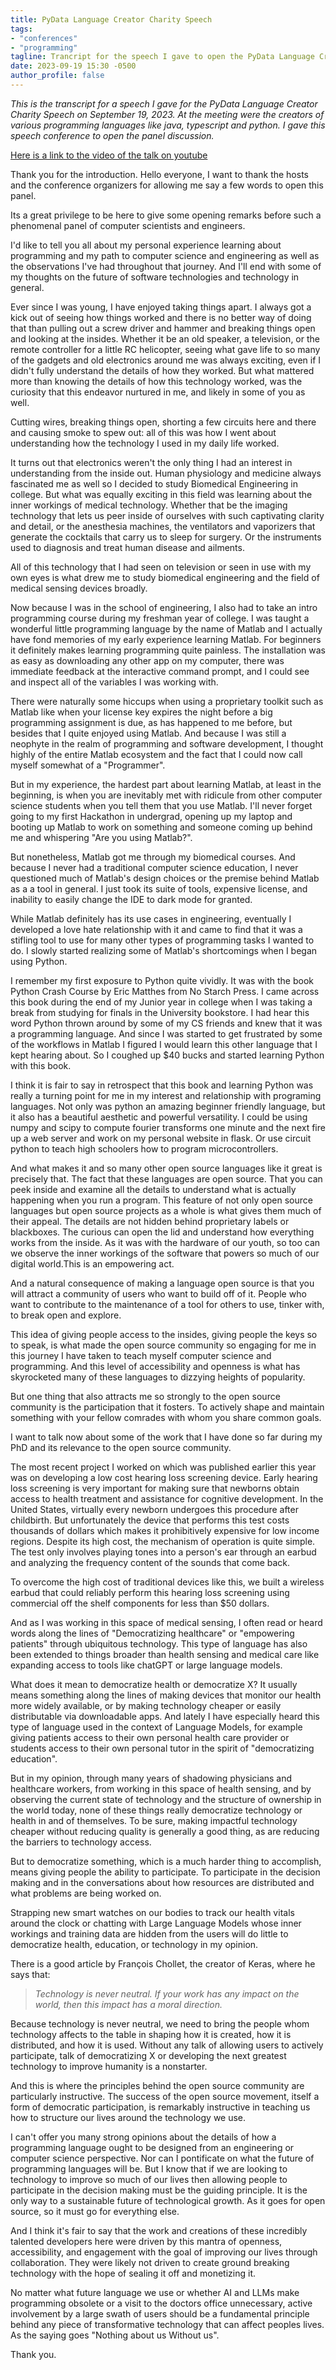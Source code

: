 ```yaml
---
title: PyData Language Creator Charity Speech 
tags:
- "conferences"
- "programming"
tagline: Trancript for the speech I gave to open the PyData Language Creator Charity Panel in Seattle
date: 2023-09-19 15:30 -0500
author_profile: false
---
```


*This is the transcript for a speech I gave for the PyData Language Creator Charity Speech on September 19, 2023. At the meeting were the creators of various programming languages like java, typescript and python. I gave this speech conference to open the panel discussion.*

[Here is a link to the video of the talk on youtube](https://youtu.be/r6m4QK7M7TU?si=X7gGwm8yzogMKppv)

Thank you for the introduction. Hello everyone, I want to thank the hosts and the conference organizers for allowing me say a few words to open this panel. 

Its a great privilege to be here to give some opening remarks before such a phenomenal panel of computer scientists and engineers. 

I'd like to tell you all about my personal experience learning about programming and my path to computer science and engineering as well as the observations I've had throughout that journey. And I'll end with some of my thoughts on the future of software technologies and technology in general. 

Ever since I was young, I have enjoyed taking things apart. I always got a kick out of seeing how things worked and there is no better way of doing that than pulling out a screw driver and hammer and breaking things open and looking at the insides. Whether it be an old speaker, a television, or the remote controller for a little RC helicopter, seeing what gave life to so many of the gadgets and old electronics around me was always exciting, even if I didn't fully understand the details of how they worked. But what mattered more than knowing the details of how this technology worked, was the curiosity that this endeavor nurtured in me, and likely in some of you as well.

Cutting wires, breaking things open, shorting a few circuits here and there and causing smoke to spew out: all of this was how I went about understanding how the technology I used in my daily life worked. 

It turns out that electronics weren't the only thing I had an interest in understanding from the inside out. Human physiology and medicine always fascinated me as well so I decided to study Biomedical Engineering in college. But what was equally exciting in this field was learning about the inner workings of medical technology. Whether that be the imaging technology that lets us peer inside of ourselves with such captivating clarity and detail, or the anesthesia machines, the ventilators and vaporizers that generate the cocktails that carry us to sleep for surgery. Or the instruments used to diagnosis and treat human disease and ailments. 

All of this technology that I had seen on television or seen in use with my own eyes is what drew me to study biomedical engineering and the field of medical sensing devices broadly.

Now because I was in the school of engineering, I also had to take an intro programming course during my freshman year of college. I was taught a wonderful little programming language by the name of Matlab and I actually have fond memories of my early experience learning Matlab. For beginners it definitely makes learning programming quite painless. The installation was as easy as downloading any other app on my computer, there was immediate feedback at the interactive command prompt, and I could see and inspect all of the variables I was working with.

There were naturally some hiccups when using a proprietary toolkit such as Matlab like when your license key expires the night before a big programming assignment is due, as has happened to me before, but besides that I quite enjoyed using Matlab. And because I was still a neophyte in the realm of programming and software development, I thought highly of the entire Matlab ecosystem and the fact that I could now call myself somewhat of a "Programmer". 

But in my experience, the hardest part about learning Matlab, at least in the beginning, is when you are inevitably met with ridicule from other computer science students when you tell them that you use Matlab. I'll never forget going to my first Hackathon in undergrad, opening up my laptop and booting up Matlab to work on something and someone coming up behind me and whispering "Are you using Matlab?".

But nonetheless, Matlab got me through my biomedical courses. And because I never had a traditional computer science education, I never questioned much of Matlab's design choices or the premise behind Matlab as a a tool in general. I just took its suite of tools, expensive license, and inability to easily change the IDE to dark mode for granted. 

While Matlab definitely has its use cases in engineering, eventually I developed a love hate relationship with it and came to find that it was a stifling tool to use for many other types of programming tasks I wanted to do. I slowly started realizing some of Matlab's shortcomings when I began using Python. 

I remember my first exposure to Python quite vividly. It was with the book Python Crash Course by Eric Matthes from No Starch Press. I came across this book during the end of my Junior year in college when I was taking a break from studying for finals in the University bookstore. I had hear this word Python thrown around by some of my CS friends and knew that it was a programming language. And since I was started to get frustrated by some of the workflows in Matlab I figured I would learn this other language that I kept hearing about. So I coughed up $40 bucks and started learning Python with this book. 

I think it is fair to say in retrospect that this book and learning Python was really a turning point for me in my interest and relationship with programing languages. Not only was python an amazing beginner friendly language, but it also has a beautiful aesthetic and powerful versatility. I could be using numpy and scipy to compute fourier transforms one minute and the next fire up a web server and work on my personal website in flask. Or use circuit python to teach high schoolers how to program microcontrollers. 

And what makes it and so many other open source languages like it great is precisely that. The fact that these languages are open source. That you can peek inside and examine all the details to understand what is actually happening when you run a program. This feature of not only open source languages but open source projects as a whole is what gives them much of their appeal. The details are not hidden behind proprietary labels or blackboxes. The curious can open the lid and understand how everything works from the inside. As it was with the hardware of our youth, so too can we observe the inner workings of the software that powers so much of our digital world.This is an empowering act.  

And a natural consequence of making a language open source is that you will attract a community of users who want to build off of it. People who want to contribute to the maintenance of a tool for others to use, tinker with, to break open and explore. 

This idea of giving people access to the insides, giving people the keys so to speak, is what made the open source community so engaging for me in this journey I have taken to teach myself computer science and programming. And this level of accessibility and openness is what has skyrocketed many of these languages to dizzying heights of popularity. 

But one thing that also attracts me so strongly to the open source community is the participation that it fosters. To actively shape and maintain something with your fellow comrades with whom you share common goals. 

I want to talk now about some of the work that I have done so far during my PhD and its relevance to the open source community.

The most recent project I worked on which was published earlier this year was on developing a low cost hearing loss screening device. Early hearing loss screening is very important for making sure that newborns obtain access to health treatment and assistance for cognitive development. In the United States, virtually every newborn undergoes this procedure after childbirth. But unfortunately the device that performs this test costs thousands of dollars which makes it prohibitively expensive for low income regions. Despite its high cost, the mechanism of operation is quite simple. The test only involves playing tones into a person's ear through an earbud and analyzing the frequency content of the sounds that come back. 

To overcome the high cost of traditional devices like this, we built a wireless earbud that could reliably perform this hearing loss screening using commercial off the shelf components for less than $50 dollars. 

And as I was working in this space of medical sensing, I often read or heard words along the lines of "Democratizing healthcare" or "empowering patients" through ubiquitous technology. This type of language has also been extended to things broader than health sensing and medical care like expanding access to tools like chatGPT or large language models.

What does it mean to democratize health or democratize X?  It usually means something along the lines of making devices that monitor our health more widely available, or by making technology cheaper or easily distributable via downloadable apps. And lately I have especially heard this type of language used in the context of Language Models, for example giving patients access to their own personal health care provider or students access to their own personal tutor in the spirit of "democratizing education".  

But in my opinion, through many years of shadowing physicians and healthcare workers, from working in this space of health sensing, and by observing the current state of technology and the structure of ownership in the world today, none of these things really democratize technology or health in and of themselves. To be sure, making impactful technology cheaper without reducing quality is generally a good thing, as are reducing the barriers to technology access.

But to democratize something, which is a much harder thing to accomplish, means giving people the ability to participate. To participate in the decision making and in the conversations about how resources are distributed and what problems are being worked on. 

Strapping new smart watches on our bodies to track our health vitals around the clock or chatting with Large Language Models whose inner workings and training data are hidden from the users will do little to democratize health, education, or technology in my opinion. 

There is a good article by François Chollet, the creator of Keras, where he says that: 
>*Technology is never neutral. If your work has any impact on the world, then this impact has a moral direction.* 

Because technology is never neutral, we need to bring the people whom technology affects to the table in shaping how it is created, how it is distributed, and how it is used. Without any talk of allowing users to actively participate, talk of democratizing X or developing the next greatest technology to improve humanity is a nonstarter.  

And this is where the principles behind the open source community are particularly instructive. The success of the open source movement, itself a form of democratic participation, is remarkably instructive in teaching us how to structure our lives around the technology we use.

I can't offer you many strong opinions about the details of how a programming language ought to be designed from an engineering or computer science perspective. Nor can I pontificate on what the future of programming languages will be. But I know that if we are looking to technology to improve so much of our lives then allowing people to participate in the decision making must be the guiding principle. It is the only way to a sustainable future of technological growth. As it goes for open source, so it must go for everything else.

And I think it's fair to say that the work and creations of these incredibly talented developers here were driven by this mantra of openness, accessibility, and engagement with the goal of improving our lives through collaboration. They were likely not driven to create ground breaking technology with the hope of sealing it off and monetizing it. 

No matter what future language we use or whether AI and LLMs make programming obsolete or a visit to the doctors office unnecessary, active involvement by a large swath of users should be a fundamental principle behind any piece of transformative technology that can affect peoples lives. As the saying goes "Nothing about us Without us". 

Thank you. 

